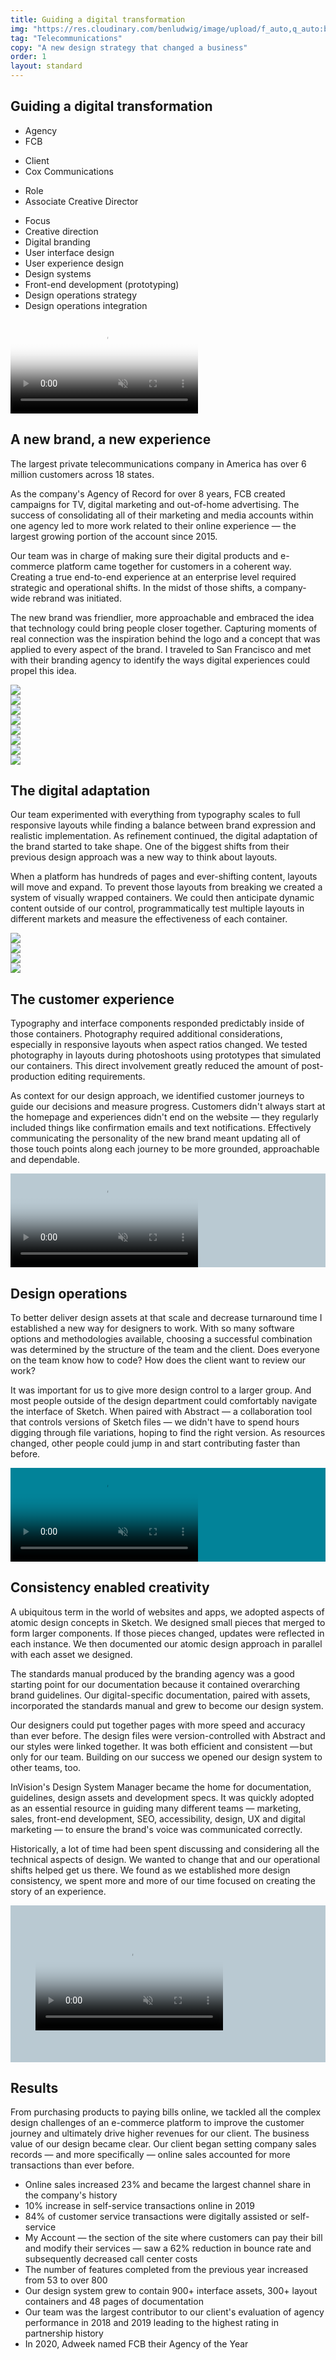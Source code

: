 ```yaml
---
title: Guiding a digital transformation
img: "https://res.cloudinary.com/benludwig/image/upload/f_auto,q_auto:best/v1578346045/c_preview_tzntlu.png"
tag: "Telecommunications"
copy: "A new design strategy that changed a business"
order: 1
layout: standard
---
```

<section>
  <div class="title">
    <div>
    <h1>Guiding a digital transformation</h1>
    </div>
    <div>
      <div class="detail-section">
        <div>
          <ul class="detail">
            <li class="detail">Agency</li>
            <li class="detail-muted">FCB</li>
          </ul>
          <ul class="detail">
            <li class="detail">Client</li>
            <li class="detail-muted">Cox Communications</li>
          </ul>
          <ul class="detail">
            <li class="detail">Role</li>
            <li class="detail-muted">Associate Creative Director</li>
          </ul>
        </div>
        <div>
        <ul class="detail">
          <li class="detail">Focus</li>
          <li class="detail-muted">Creative direction</li>
          <li class="detail-muted">Digital branding</li>
          <li class="detail-muted">User interface design</li>
          <li class="detail-muted">User experience design</li>
          <li class="detail-muted">Design systems</li>
          <li class="detail-muted">Front-end development (prototyping)</li>
          <li class="detail-muted">Design operations strategy</li>
          <li class="detail-muted">Design operations integration</li>
        </ul>
        </div>
      </div>
    </div>
  </div>
</section>

<section>
<div class="video-desktop">
  <video autoplay loop muted playsinline controls poster="https://res.cloudinary.com/benludwig/image/upload/f_auto,q_auto:best/v1581539190/brand_frame_jykrbq.png">
    <source src="https://res.cloudinary.com/benludwig/video/upload/vc_auto/v1581539054/brand_dot3ar.mp4">
    <source src="https://res.cloudinary.com/benludwig/video/upload/vc_auto/v1581539054/brand_dot3ar.webm" type="video/webm">
    Your browser does not support the video tag.
  </video>
</div>
</section>

<section>
  <div class="split-column">
    <div>
      <h2>A new brand, a new experience</h2>
    </div>
    <div>
      <p>The largest private telecommunications company in America has over 6 million customers across 18 states.</p>
      <p>As the company's Agency of Record for over 8 years, FCB created campaigns for TV, digital marketing and out-of-home advertising. The success of consolidating all of their marketing and media accounts within one agency led to more work related to their online experience &#8212; the largest growing portion of the account since 2015.</p>
      <p>Our team was in charge of making sure their digital products and e-commerce platform came together for customers in a coherent way. Creating a true end-to-end experience at an enterprise level required strategic and operational shifts. In the midst of those shifts, a company-wide rebrand was initiated.</p>
      <p>The new brand was friendlier, more approachable and embraced the idea that technology could bring people closer together. Capturing moments of real connection was the inspiration behind the logo and a concept that was applied to every aspect of the brand. I traveled to San Francisco and met with their branding agency to identify the ways digital experiences could propel this idea.</p>
    </div>
  </div>
</section>

<div class="carousel-container">
  <div class="carousel" data-flickity='{ "freeScroll": true, "imagesLoaded": true }'>
    <div class="carousel-cell"><img src="https://res.cloudinary.com/benludwig/image/upload/f_auto,q_auto:best/v1587155788/b1_w3q5yf.png"></div>
    <div class="carousel-cell"><img src="https://res.cloudinary.com/benludwig/image/upload/f_auto,q_auto:best/v1587155798/b2_azsgxj.png"></div>
    <div class="carousel-cell"><img src="https://res.cloudinary.com/benludwig/image/upload/f_auto,q_auto:best/v1587155798/b3_e64xre.png"></div>
    <div class="carousel-cell"><img src="https://res.cloudinary.com/benludwig/image/upload/f_auto,q_auto:best/v1587155798/b4_ptnh6w.png"></div>
    <div class="carousel-cell"><img src="https://res.cloudinary.com/benludwig/image/upload/f_auto,q_auto:best/v1587155800/b5_abysed.png"></div>
    <div class="carousel-cell"><img src="https://res.cloudinary.com/benludwig/image/upload/f_auto,q_auto:best/v1587155803/b6_hmltfx.png"></div>
    <div class="carousel-cell"><img src="https://res.cloudinary.com/benludwig/image/upload/f_auto,q_auto:best/v1587155798/b7_sacnbu.png"></div>
    <div class="carousel-cell"><img src="https://res.cloudinary.com/benludwig/image/upload/f_auto,q_auto:best/v1587155809/b8_ftctdq.png"></div>
  </div>
</div>

<section>
  <div class="split-column">
    <div>
      <h2>The digital adaptation</h2>
    </div>
    <div>
      <p>Our team experimented with everything from typography scales to full responsive layouts while finding a balance between brand expression and realistic implementation. As refinement continued, the digital adaptation of the brand started to take shape. One of the biggest shifts from their previous design approach was a new way to think about layouts.</p>
      <p>When a platform has hundreds of pages and ever-shifting content, layouts will move and expand. To prevent those layouts from breaking we created a system of visually wrapped containers. We could then anticipate dynamic content outside of our control, programmatically test multiple layouts in different markets and measure the effectiveness of each container.</p>
    </div>
  </div>
</section>

<div class="carousel-container">
  <div class="carousel" data-flickity='{ "freeScroll": true, "imagesLoaded": true }'>
    <div class="carousel-cell"><img src="https://res.cloudinary.com/benludwig/image/upload/f_auto,q_auto:best/v1590004660/ui_ufft29.png"></div>
    <div class="carousel-cell"><img src="https://res.cloudinary.com/benludwig/image/upload/f_auto,q_auto:best/v1587155791/s2_lxkkiq.png"></div>
    <div class="carousel-cell"><img src="https://res.cloudinary.com/benludwig/image/upload/f_auto,q_auto:best/v1587155801/s3_odomfp.png"></div>
    <div class="carousel-cell"><img src="https://res.cloudinary.com/benludwig/image/upload/f_auto,q_auto:best/v1587155803/s9_dddf45.png"></div>
  </div>
</div>

<section>
  <div class="split-column">
    <div>
      <h2>The customer experience</h2>
    </div>
    <div>
      <p>Typography and interface components responded predictably inside of those containers. Photography required additional considerations, especially in responsive layouts when aspect ratios changed. We tested photography in layouts during photoshoots using prototypes that simulated our containers. This direct involvement greatly reduced the amount of post-production editing requirements.</p>
      <p>As context for our design approach, we identified customer journeys to guide our decisions and measure progress. Customers didn't always start at the homepage and experiences didn't end on the website &#8212; they regularly included things like confirmation emails and text notifications. Effectively communicating the personality of the new brand meant updating all of those touch points along each journey to be more grounded, approachable and dependable.</p>
    </div>
  </div>
</section>

<section>
  <div class="video-desktop video-background" style="background-color:#b9c9d2;">
    <video autoplay loop muted playsinline controls poster="https://res.cloudinary.com/benludwig/image/upload/f_auto,q_auto:best/v1587160755/beforeafter2_frame_zpi5ce.png">
      <source src="https://res.cloudinary.com/benludwig/video/upload/vc_auto/v1587160758/beforeafter2_i96hlc.mp4">
      <source src="https://res.cloudinary.com/benludwig/video/upload/vc_auto/v1587160758/beforeafter2_i96hlc.webm" type="video/webm">
      Your browser does not support the video tag.
    </video>
  </div>
</section>

<section>
  <div class="split-column">
    <div>
      <h2>Design operations</h2>
    </div>
    <div>
      <p>To better deliver design assets at that scale and decrease turnaround time I established a new way for designers to work. With so many software options and methodologies available, choosing a successful combination was determined by the structure of the team and the client. Does everyone on the team know how to code? How does the client want to review our work?</p>
      <p>It was important for us to give more design control to a larger group. And most people outside of the design department could comfortably navigate the interface of Sketch. When paired with Abstract &#8212; a collaboration tool that controls versions of Sketch files &#8212; we didn't have to spend hours digging through file variations, hoping to find the right version. As resources changed, other people could jump in and start contributing faster than before.</p>
    </div>
  </div>
</section>

<section>
  <div class="video-desktop video-background" style="background-color:#028399;">
    <video autoplay loop muted playsinline controls poster="https://res.cloudinary.com/benludwig/image/upload/f_auto,q_auto:best/v1581107226/dsm_frame_smxjrv.png">
      <source src="https://res.cloudinary.com/benludwig/video/upload/vc_auto/v1581107215/dsm_demo_tcricc.mp4">
      <source src="https://res.cloudinary.com/benludwig/video/upload/vc_auto/v1581107215/dsm_demo_tcricc.webm" type="video/webm">
      Your browser does not support the video tag.
    </video>
  </div>
</section>

<section>
  <div class="split-column">
    <div>
      <h2>Consistency enabled creativity</h2>
    </div>
    <div>
      <p>A ubiquitous term in the world of websites and apps, we adopted aspects of atomic design concepts in Sketch. We designed small pieces that merged to form larger components. If those pieces changed, updates were reflected in each instance. We then documented our atomic design approach in parallel with each asset we designed.</p>
      <p>The standards manual produced by the branding agency was a good starting point for our documentation because it contained overarching brand guidelines. Our digital-specific documentation, paired with assets, incorporated the standards manual and grew to become our design system.</p>
      <p>Our designers could put together pages with more speed and accuracy than ever before. The design files were version-controlled with Abstract and our styles were linked together. It was both efficient and consistent &#8212; but only for our team. Building on our success we opened our design system to other teams, too.</p>
      <p>InVision's Design System Manager became the home for documentation, guidelines, design assets and development specs. It was quickly adopted as an essential resource in guiding many different teams &#8212; marketing, sales, front-end development, SEO, accessibility, design, UX and digital marketing &#8212; to ensure the brand's voice was communicated correctly.</p>
      <p>Historically, a lot of time had been spent discussing and considering all the technical aspects of design. We wanted to change that and our operational shifts helped get us there. We found as we established more design consistency, we spent more and more of our time focused on creating the story of an experience.</p>
    </div>
  </div>
</section>

<section>
  <div class="video-desktop video-background" style="background-color:#b9c9d2; padding: 10% 8%;">
    <video autoplay loop muted playsinline controls poster="https://res.cloudinary.com/benludwig/image/upload/f_auto,q_auto:best/v1590528451/wifi_page_frame_iaahcp.png">
      <source src="https://res.cloudinary.com/benludwig/video/upload/vc_auto/v1590528468/Wifi_page_jm4gad.mp4">
      <source src="https://res.cloudinary.com/benludwig/video/upload/vc_auto/v1590528468/Wifi_page_jm4gad.webm" type="video/webm">
      Your browser does not support the video tag.
    </video>
  </div>
</section>

<section>
  <div class="split-column">
    <div>
      <h2>Results</h2>
    </div>
    <div>
      <p>From purchasing products to paying bills online, we tackled all the complex design challenges of an e-commerce platform to improve the customer journey and ultimately drive higher revenues for our client. The business value of our design became clear. Our client began setting company sales records &#8212; and more specifically &#8212; online sales accounted for more transactions than ever before.</p>
      <p>
      <ul>
      <li>Online sales increased 23% and became the largest channel share in the company's history</li>
      <li>10% increase in self-service transactions online in 2019</li>
      <li>84% of customer service transactions were digitally assisted or self-service</li>
      <li>My Account &#8212; the section of the site where customers can pay their bill and modify their services &#8212; saw a 62% reduction in bounce rate and subsequently decreased call center costs</li>
      <li>The number of features completed from the previous year increased from 53 to over 800</li>
      <li>Our design system grew to contain 900+ interface assets, 300+ layout containers and 48 pages of documentation</li>
      <li>Our team was the largest contributor to our client's evaluation of agency performance in 2018 and 2019 leading to the highest rating in partnership history</li>
      <li>In 2020, Adweek named FCB their Agency of the Year</li>
      </ul></p>
    </div>
  </div>
</section>

